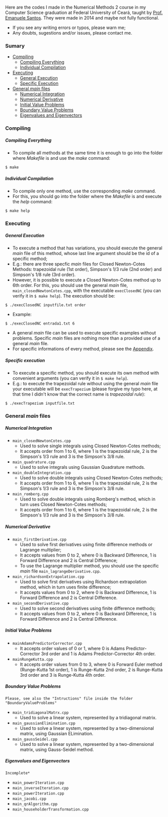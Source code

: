 Here are the codes I made in the Numerical Methods 2 course in my Computer Science graduation at Federal University of Ceará, taught by [Prof. Emanuele Santos](https://github.com/emanueles). They were made in 2014 and maybe not fully functional.
- If you see any writing errors or typos, please warn me;
- Any doubts, sugestions and/or issues, please contact me.
### Sumary
- [Compiling](#compiling)
  * [Compiling Everything](#compiling-everything)
  * [Individual Compilation](#individual-compilation)
- [Executing](#executing)
  * [General Execution](#general-execution)
  * [Specific Execution](#specific-execution)
- [General *main* files](#general-main-files)
  * [Numerical Integration](#numerical-integration)
  * [Numerical Derivative](#numerical-derivative)
  * [Initial Value Problems](#initial-value-problems)
  * [Boundary Value Problems](#boundary-value-problems)
  * [Eigenvalues and Eigenvectors](#eigenvalues-and-eigenvectors)

### Compiling
##### Compiling Everything
- To compile all methods at the same time it is enough to go into the folder where *Makefile* is and use the *make* command:
```
$ make
```
##### Individual Compilation
- To compile only one method, use the corresponding *make* command.
- For this, you should go into the folder where the *Makefile* is and execute the *help* command:
```
$ make help
```
### Executing
##### General Execution
- To execute a method that has variations, you should execute the general *main* file of this method, whose last line argument should be the id of a specific method;
- E.g.: there are three specfic *main* files for Closed Newton-Cotes Methods: trapezoidal rule (1st order), Simpson's 1/3 rule (2nd order) and Simpson's 1/8 rule (3rd order). 
- However, it is possible to execute a Closed Newton-Cotes method up to 6th order. For this, you should use the general *main* file, `main_closedNewtonCotes.cpp`, with the executable `execClosedNC` (you can verify it in `$ make help`). The execution should be:
```
$ ./execClosedNC inputfile.txt order
```
- Example:
```
$ ./execClosedNC entrada1.txt 6
```
- A general *main* file can be used to execute specific examples without problems. Specific *main* files are nothing more than a provided use of a general *main* file.
- For specific informations of every method, please see the [Appendix](#appendix).
##### Specific execution
- To execute a specific method, you should execute its own method with convenient arguments (you can verify it in `$ make help`).
- E.g.: to execute the trapezoidal rule without using the general *main* file your executable will be `execTrapezium` (please forgive my typo here, at that time I didn't know that the correct name is *trapezoidal rule*):
```
$ ./execTrapezium inputfile.txt
```
### General *main* files
##### Numerical Integration
- `main_closedNewtonCotes.cpp`
  * Used to solve single integrals using Closed Newton-Cotes methods;
  * It accepts order from 1 to 6, where 1 is the trapezoidal rule, 2 is the Simpson's 1/3 rule and 3 is the Simpson's 3/8 rule.
- `main_quadrature.cpp`
  * Used to solve integrals using Gaussian Quadrature methods.
- `main_doubleIntegration.cpp`
  * Used to solve double integrals using Closed Newton-Cotes methods;
  * It accepts order from 1 to 6, where 1 is the trapezoidal rule, 2 is the Simpson's 1/3 rule and 3 is the Simpson's 3/8 rule.
- `main_romberg.cpp`
  * Used to solve double integrals using Romberg's method, which in turn uses Closed Newton-Cotes methods;
  * It accepts order from 1 to 6, where 1 is the trapezoidal rule, 2 is the Simpson's 1/3 rule and 3 is the Simpson's 3/8 rule.
##### Numerical Derivative
- `main_firstDerivative.cpp`
  * Used to solve first derivatives using finite difference methods or Lagrange multiplier;
  * It accepts values from 0 to 2, where 0 is Backward Difference, 1 is Forward Difference and 2 is Central Difference;
  * To use the Lagrange multiplier method, you should use the specific *main* file `main_lagrangeDerivative.cpp`.
- `main_richardsonExtrapolation.cpp`
  * Used to solve first derivatives using Richardson extrapolation method, which in turn uses finite difference;
  * It accepts values from 0 to 2, where 0 is Backward Difference, 1 is Forward Difference and 2 is Central Difference.
- `main_secondDerivative.cpp`
  * Used to solve second derivatives using finite difference methods;
  * It accepts values from 0 to 2, where 0 is Backward Difference, 1 is Forward Difference and 2 is Central Difference.
##### Initial Value Problems
- `mainAdamsPredictorCorrector.cpp`
  * It accepts order values of 0 or 1, where 0 is Adams Predictor-Corrector 3rd order and 1 is Adams Predictor-Corrector 4th order.
- `mainRungeKutta.cpp`
  * It accepts order values from 0 to 3, where 0 is Forward Euler method (Runge-Kutta 1st order), 1 is Runge-Kutta 2nd order, 2 is Runge-Kutta 3rd order and 3 is Runge-Kutta 4th order.
##### Boundary Value Problems
```
Please, see also the "Intructions" file inside the folder "BoundaryValueProblems"
```
- `main_tridiagonalMatrx.cpp`
  * Used to solve a linear system, represented by a tridiagonal matrix.
- `main_gaussianElimination.cpp`
  * Used to solve a linear system, represented by a two-dimensional matrix, using Gaussian ELimination.
- `main_gaussSeidel.cpp`
  * Used to solve a linear system, represented by a two-dimensional matrix, using Gauss-Seidel method.
##### Eigenvalues and Eigenvectors
```
Incomplete*
```
- `main_powerIteration.cpp`
- `main_inverseIteration.cpp`
- `main_powerIteration.cpp`
- `main_jacobi.cpp`
- `main_qrAlgorithm.cpp`
- `main_householderTransformation.cpp`
